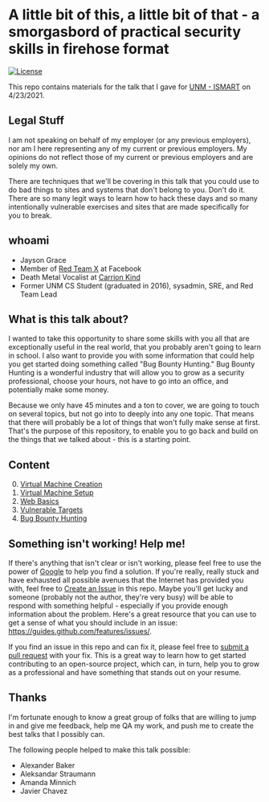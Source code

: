 # A little bit of this, a little bit of that - a smorgasbord of practical security skills in firehose format
[![License](http://img.shields.io/:license-mit-blue.svg)](https://github.com/l50/starter_hack_lab/blob/main/LICENSE)

This repo contains materials for the talk that I gave for [UNM - ISMART](https://www.instagram.com/ismartunm) on 4/23/2021.

## Legal Stuff
I am not speaking on behalf of my employer (or any previous employers), nor am I here representing any of my current or previous employers. My opinions do not reflect those of my current or previous employers and are solely my own.

There are techniques that we'll be covering in this talk that you could use to do bad things to sites and systems that don't belong to you. Don't do it. There are so many legit ways to learn how to hack these days and so many intentionally vulnerable exercises and sites that are made specifically for you to break.

## whoami
* Jayson Grace
* Member of [Red Team X](https://www.wired.com/story/facebook-red-team-x-vulnerabilities/) at Facebook
* Death Metal Vocalist at [Carrion Kind](https://open.spotify.com/artist/7cglUsJDT5ZpEf9ySwoX3X)
* Former UNM CS Student (graduated in 2016), sysadmin, SRE, and Red Team Lead

## What is this talk about?
I wanted to take this opportunity to share some skills with you all that are exceptionally useful in the real world, that you probably aren't going to learn in school. I also want to provide you with some information that could help you get started doing something called "Bug Bounty Hunting." Bug Bounty Hunting is a wonderful industry that will allow you to grow as a security professional, choose your hours, not have to go into an office, and potentially make some money.

Because we only have 45 minutes and a ton to cover, we are going to touch on several topics, but not go into to deeply into any one topic. That means that there will probably be a lot of things that won't fully make sense at first. That's the purpose of this repository, to enable you to go back and build on the things that we talked about - this is a starting point.

## Content
0. [Virtual Machine Creation](0_vm_create.md)
1. [Virtual Machine Setup](1_vm_setup.md)
2. [Web Basics](2_web_basics.md)
3. [Vulnerable Targets](3_vulnerable_targets.md)
4. [Bug Bounty Hunting](4_bug_bounty_hunting.md)

## Something isn't working! Help me!
If there's anything that isn't clear or isn't working, please feel free to use the power of [Google](https://google.com) to help you find a solution. If you're really, really stuck and have exhausted all possible avenues that the Internet has provided you with, feel free to [Create an Issue](https://docs.github.com/en/github/managing-your-work-on-github/creating-an-issue) in this repo. Maybe you'll get lucky and someone (probably not the author, they're very busy) will be able to respond with something helpful - especially if you provide enough information about the problem. Here's a great resource that you can use to get a sense of what you should include in an issue: https://guides.github.com/features/issues/.

If you find an issue in this repo and can fix it, please feel free to [submit a pull request](https://docs.github.com/en/desktop/contributing-and-collaborating-using-github-desktop/creating-an-issue-or-pull-request#creating-a-pull-request) with your fix. This is a great way to learn how to get started contributing to an open-source project, which can, in turn, help you to grow as a professional and have something that stands out on your resume.

## Thanks
I'm fortunate enough to know a great group of folks that are willing to jump in and give me feedback, help me QA my work, and push me to create the best talks that I possibly can.

The following people helped to make this talk possible:
- Alexander Baker
- Aleksandar Straumann
- Amanda Minnich
- Javier Chavez
